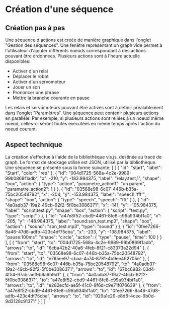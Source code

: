 # Création d'une séquence

## Création pas à pas
Une séquence d'actions est créée de manière graphique dans l'onglet "Gestion des séquences".
Une fenêtre représentant un graph vide permet à l'utilisateur d'ajouter différents noeuds correspondant à des actions pouvant être ordonnées. Plusieurs actions sont à l'heure actuelle disponibles:
- Activer d'un relai
- Déplacer le robot
- Activer d'un servomoteur
- Jouer un son
- Prononcer une phrase
- Mettre la branche courante en pause

Les relais et servomoteurs pouvant être activés sont à définir préalablement dans l'onglet "Paramètres".
Une séquence peut contenir plusieurs actions en parallèle. Par exemple, si plusieurs actions sont reliées à un noeud même noeud, celles-ci seront toutes executées en même temps après l'action du noeud courant.

## Aspect technique

La création s'effectue à l'aide de la bibliothèque vis.js, destinée au tracé de graph.
Le format de stockage utilisé est JSON, utilisé par la bibliothèque.
Une séquence se présente sous la forme suivante:
[
    [
        {
            "id": "start",
            "label": "Start",
            "color": "red"
        },
        {
            "id": "004d1725-568a-4c2e-9989-99b0869f1adb",
            "x": -210,
            "y": -183.984375,
            "label": "relay:test,1",
            "shape": "box",
            "action": {
                "type": "action",
                "parametre_action1": "un param",
                "parametre_action2": 1
            }
        },
        {
            "id": "03568e98-6c07-446b-b35a-75bc20548792",
            "x": -204,
            "y": -153.984375,
            "label": "speech:'fff'",
            "shape": "box",
            "action": {
                "type": "speech",
                "speech": "fff"
            }
        },
        {
            "id": "4a0adb37-19a2-49cb-92f2-5f0be3086371",
            "x": -141,
            "y": -105.984375,
            "label": "script:test.py",
            "shape": "box",
            "action": {
                "script": "test.py",
                "type": "script"
            }
        },
        {
            "id": "a47e8f52-cbd9-4461-8fe8-c99a934bf1a0",
            "x": -205,
            "y": -148.984375,
            "label": "sound:son_test.mp3",
            "shape": "box",
            "action": {
                "sound": "son_test.mp3",
                "type": "sound"
            }
        },
        {
            "id": "0fee7266-8a46-47d8-adfb-423c4df75cba",
            "x": -233,
            "y": -138.984375,
            "label": "pause:100ms",
            "shape": "circle",
            "action": {
                "type": "pause",
                "time": 100
            }
        }
    ],
    [
        {
            "from": "start",
            "to": "004d1725-568a-4c2e-9989-99b0869f1adb",
            "arrows": "to",
            "id": "6cba42b2-40a6-4feb-8f21-c83373a22d94"
        },
        {
            "from": "start",
            "to": "03568e98-6c07-446b-b35a-75bc20548792",
            "arrows": "to",
            "id": "e765ee97-cbaa-4a74-8781-4b9ee492705e"
        },
        {
            "from": "03568e98-6c07-446b-b35a-75bc20548792",
            "to": "4a0adb37-19a2-49cb-92f2-5f0be3086371",
            "arrows": "to",
            "id": "67bc6982-03d4-4f54-97ab-aef9b6a6b9d1"
        },
        {
            "from": "4a0adb37-19a2-49cb-92f2-5f0be3086371",
            "to": "a47e8f52-cbd9-4461-8fe8-c99a934bf1a0",
            "arrows": "to",
            "id": "e282ecfd-ae5f-41c0-9f6d-c9e71f076639"
        },
        {
            "from": "a47e8f52-cbd9-4461-8fe8-c99a934bf1a0",
            "to": "0fee7266-8a46-47d8-adfb-423c4df75cba",
            "arrows": "to",
            "id": "929a1e29-e8d6-4cee-9b0d-9d3128c91371"
        }
    ]
]